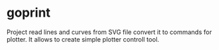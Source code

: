 # goprint
Project read lines and curves from SVG file convert it to commands for plotter. It allows to create simple plotter controll tool.

